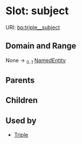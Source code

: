 
# Slot: subject




URI: [bp:triple__subject](http://w3id.org/ontogpt/biological-process-templatetriple__subject)


## Domain and Range

None &#8594;  <sub>0..1</sub> [NamedEntity](NamedEntity.md)

## Parents


## Children


## Used by

 * [Triple](Triple.md)
